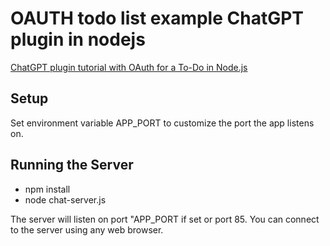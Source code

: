 # OAUTH todo list example ChatGPT plugin in nodejs
[ChatGPT plugin tutorial with OAuth for a To-Do in Node.js](https://sebbie.pl/openai-chatgpt-oauth-plugin-example-in-nodejs/)

## Setup
Set environment variable APP_PORT to customize the port the app listens on.

## Running the Server
- npm install
- node chat-server.js

The server will listen on port "APP_PORT if set or port 85. You can connect to the server using any web browser.
